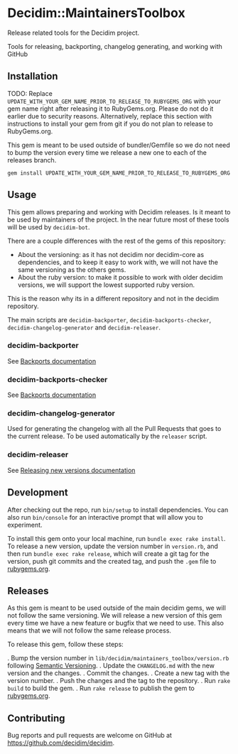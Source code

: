 # Decidim::MaintainersToolbox

Release related tools for the Decidim project.

Tools for releasing, backporting, changelog generating, and working with GitHub

## Installation

TODO: Replace `UPDATE_WITH_YOUR_GEM_NAME_PRIOR_TO_RELEASE_TO_RUBYGEMS_ORG` with your gem name right after releasing it to RubyGems.org. Please do not do it earlier due to security reasons. Alternatively, replace this section with instructions to install your gem from git if you do not plan to release to RubyGems.org.

This gem is meant to be used outside of bundler/Gemfile so we do not need to bump the version every time we release a new one to each of the releases branch.

```console
gem install UPDATE_WITH_YOUR_GEM_NAME_PRIOR_TO_RELEASE_TO_RUBYGEMS_ORG
```

## Usage

This gem allows preparing and working with Decidim releases. Is it meant to be used by maintainers of the project. In the near future most of these tools will be used by `decidim-bot`.

There are a couple differences with the rest of the gems of this repository:

* About the versioning: as it has not decidim nor decidim-core as dependencies, and to keep it easy to work with, we will not have the same versioning as the others gems.
* About the ruby version: to make it possible to work with older decidim versions, we will support the lowest supported ruby version.

This is the reason why its in a different repository and not in the decidim repository.

The main scripts are `decidim-backporter`, `decidim-backports-checker`, `decidim-changelog-generator` and `decidim-releaser`.

### decidim-backporter

See [Backports documentation](https://docs.decidim.org/en/develop/develop/backports)

### decidim-backports-checker

See [Backports documentation](https://docs.decidim.org/en/develop/develop/backports)

### decidim-changelog-generator

Used for generating the changelog with all the Pull Requests that goes to the current release. To be used automatically by the `releaser` script.

### decidim-releaser

See [Releasing new versions documentation](https://docs.decidim.org/en/develop/develop/maintainers/releases)

## Development

After checking out the repo, run `bin/setup` to install dependencies. You can also run `bin/console` for an interactive prompt that will allow you to experiment.

To install this gem onto your local machine, run `bundle exec rake install`. To release a new version, update the version number in `version.rb`, and then run `bundle exec rake release`, which will create a git tag for the version, push git commits and the created tag, and push the `.gem` file to [rubygems.org](https://rubygems.org).

## Releases

As this gem is meant to be used outside of the main decidim gems, we will not follow the same versioning. We will release a new version of this gem every time we have a new feature or bugfix that we need to use. This also means that we will not follow the same release process.

To release this gem, follow these steps:

. Bump the version number in `lib/decidim/maintainers_toolbox/version.rb` following [Semantic Versioning](https://semver.org/).
. Update the `CHANGELOG.md` with the new version and the changes.
. Commit the changes.
. Create a new tag with the version number.
. Push the changes and the tag to the repository.
. Run `rake build` to build the gem.
. Run `rake release` to publish the gem to [rubygems.org](https://rubygems.org).

## Contributing

Bug reports and pull requests are welcome on GitHub at https://github.com/decidim/decidim.
